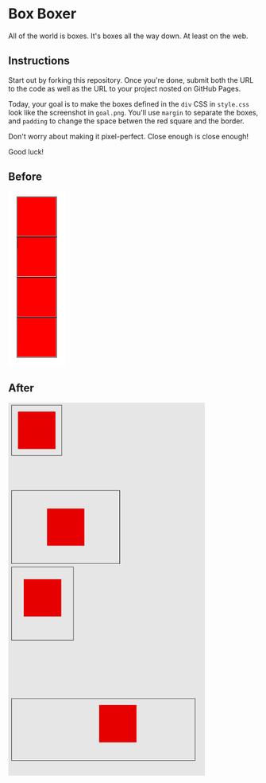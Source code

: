 # Box Boxer

All of the world is boxes. It's boxes all the way down. At least on the web.

## Instructions

Start out by forking this repository. Once you're done, submit both the URL to the code as well as the URL to your project nosted on GitHub Pages.

Today, your goal is to make the boxes defined in the `div` CSS in `style.css` look like the screenshot in `goal.png`. You'll use `margin` to separate the boxes, and `padding` to change the space betwen the red square and the border.

Don't worry about making it pixel-perfect. Close enough is close enough!

Good luck!

## Before

<img src="start.png" height="350px"/>

## After

<img src="goal.png" height="750px"/>
